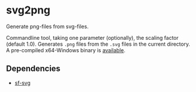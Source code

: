 
# svg2png

Generate png-files from svg-files. 

Commandline tool, taking one parameter (optionally), the scaling factor (default 1.0). Generates `.png` files from the `.svg` files in the current directory. A pre-compiled x64-Windows binary is [available](https://github.com/degski/svg2png/releases).


## Dependencies

* [sf-svg](https://github.com/kamirr/sf-svg)
